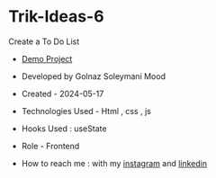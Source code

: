 # Trik-Ideas-6
Create a To Do List
- [Demo Project]()

- Developed by Golnaz Soleymani Mood

- Created - 2024-05-17

- Technologies Used - Html , css , js

- Hooks Used : useState 

- Role - Frontend

- How to reach me : with my [instagram](https://www.instagram.com/Soleymani_golnaz_web) and [linkedin](https://www.linkedin.com/in/Golnaz-Soleymani-Mood)
